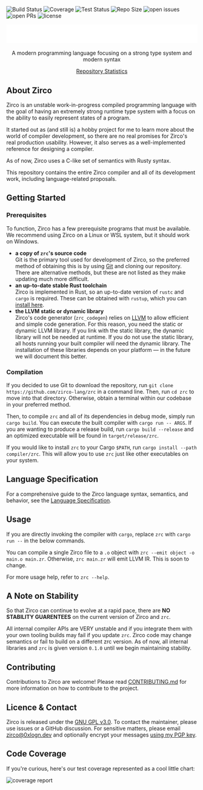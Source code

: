 ![Build Status](https://img.shields.io/github/actions/workflow/status/zirco-lang/zrc/build.yml?style=flat-square) ![Coverage](https://img.shields.io/codecov/c/github/zirco-lang/zrc?style=flat-square) ![Test Status](https://img.shields.io/github/actions/workflow/status/zirco-lang/zrc/test.yml?label=tests&style=flat-square) ![Repo Size](https://img.shields.io/github/repo-size/zirco-lang/zrc?style=flat-square) ![open issues](https://img.shields.io/github/issues-raw/zirco-lang/zrc?style=flat-square) ![open PRs](https://img.shields.io/github/issues-pr-raw/zirco-lang/zrc?style=flat-square) ![license](https://img.shields.io/github/license/zirco-lang/zrc?style=flat-square)

<div align="center">

![Zirco banner](https://github.com/zirco-lang/assets/blob/main/png/wide-light.png)

A modern programming language focusing on a strong type system and modern syntax

[Repository Statistics](https://repo-tracker.com/r/gh/zirco-lang/zrc)

</div>

## About Zirco

Zirco is an unstable work-in-progress compiled programming language with the goal of having an extremely strong runtime type system with a focus on the ability to easily represent states of a program.

It started out as (and still is) a hobby project for me to learn more about the world of compiler development, so there are no real promises for Zirco's real production usability. However, it also serves as a well-implemented reference for designing a compiler.

As of now, Zirco uses a C-like set of semantics with Rusty syntax.

This repository contains the entire Zirco compiler and all of its development work, including language-related proposals.

## Getting Started

### Prerequisites

To function, Zirco has a few prerequisite programs that must be available. We recommend using Zirco on a Linux or WSL system, but it should work on Windows.

- **a copy of `zrc`'s source code**  
  Git is the primary tool used for development of Zirco, so the preferred method of obtaining this is by using [Git](https://git-scm.com/) and cloning our repository. There are alternative methods, but these are not listed as they make updating much more difficult.
- **an up-to-date stable Rust toolchain**  
  Zirco is implemented in Rust, so an up-to-date version of `rustc` and `cargo` is required. These can be obtained with `rustup`, which you can [install here](https://rustup.rs).
- **the LLVM static or dynamic library**  
  Zirco's code generator (`zrc_codegen`) relies on [LLVM](https://llvm.org/) to allow efficient and simple code generation. For this reason, you need the static or dynamic LLVM library. If you link with the static library, the dynamic library will not be needed at runtime. If you do not use the static library, all hosts running your built compiler will need the dynamic library. The installation of these libraries depends on your platform — in the future we will document this better.

### Compilation

If you decided to use Git to download the repository, run `git clone https://github.com/zirco-lang/zrc` in a command line. Then, run `cd zrc` to move into that directory. Otherwise, obtain a terminal within our codebase in your preferred method.

Then, to compile `zrc` and all of its dependencies in debug mode, simply run `cargo build`. You can execute the built compiler with `cargo run -- ARGS`. If you are wanting to produce a release build, run `cargo build --release` and an optimized executable will be found in `target/release/zrc`.

If you would like to install `zrc` to your Cargo `$PATH`, run `cargo install --path compiler/zrc`. This will allow you to use `zrc` just like other executables on your system.

## Language Specification

For a comprehensive guide to the Zirco language syntax, semantics, and behavior, see the [Language Specification](./SPEC.md).

## Usage

If you are directly invoking the compiler with `cargo`, replace `zrc` with `cargo run --` in the below commands.

You can compile a single Zirco file to a `.o` object with `zrc --emit object -o main.o main.zr`. Otherwise, `zrc main.zr` will emit LLVM IR. This is soon to change.

For more usage help, refer to `zrc --help`.

## A Note on Stability

So that Zirco can continue to evolve at a rapid pace, there are **NO STABILITY GUARENTEES** on the current version of Zirco and `zrc`.

All internal compiler APIs are VERY unstable and if you integrate them with your own tooling builds may fail
if you update `zrc`. Zirco code may change semantics or fail to build on a different zrc version. As of now,
all internal libraries and `zrc` is given version `0.1.0` until we begin maintaining stability.

## Contributing

Contributions to Zirco are welcome! Please read [CONTRIBUTING.md](./CONTRIBUTING.md) for more information on how to contribute to the project.

## Licence & Contact

Zirco is released under the [GNU GPL v3.0](./LICENSE). To contact the maintainer, please use issues or a GitHub discussion. For sensitive matters, please email [zirco@0xlogn.dev](mailto:zirco@0xlogn.dev) and optionally encrypt your messages [using my PGP key](https://0xlogn.dev/gpg).

## Code Coverage

If you're curious, here's our test coverage represented as a cool little chart:

![coverage report](https://codecov.io/gh/zirco-lang/zrc/graphs/icicle.svg?token=TI3EP0UNKH)

